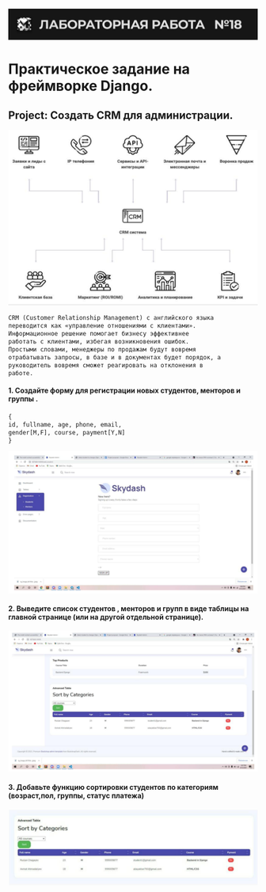 ![alt MATE Programming Lab](https://github.com/MATE-Programming/Lab_logo/blob/main/lab_18.svg?raw=true)
# Практическое задание на фреймворке Django.
## Project: Создать CRM для администрации.

![alt MATE Programming Lab](https://github.com/MATE-Programming/CRM_Logo/blob/main/1.png?raw=true)

    CRM (Customer Relationship Management) с английского языка
    переводится как «управление отношениями с клиентами».
    Информационное решение помогает бизнесу эффективнее
    работать с клиентами, избегая возникновения ошибок.
    Простыми словами, менеджеры по продажам будут вовремя
    отрабатывать запросы, в базе и в документах будет порядок, а
    руководитель вовремя сможет реагировать на отклонения в
    работе.

#### 1. Создайте форму для регистрации новых студентов, менторов и группы .
    
    {
    id, fullname, age, phone, email,
    gender[M,F], course, payment[Y,N]
    }
![alt MATE Programming Lab](https://github.com/MATE-Programming/CRM_Logo/blob/main/2.png?raw=true)

#### 2. Выведите список студентов , менторов и групп в виде таблицы на главной странице (или на другой отдельной странице).

![alt MATE Programming Lab](https://github.com/MATE-Programming/CRM_Logo/blob/main/3.png?raw=true)

#### 3. Добавьте функцию сортировки студентов по категориям (возраст,пол, группы, статус платежа)

![alt MATE Programming Lab](https://github.com/MATE-Programming/CRM_Logo/blob/main/4.png?raw=true)
